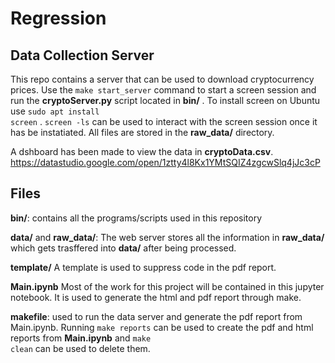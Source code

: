 # Regression

## Data Collection Server
This repo contains a server that can be used to download cryptocurrency prices. Use the <code>make start_server</code> command to start a screen session and run the <b>cryptoServer.py</b> script located in <b>bin/</b> . To install screen on Ubuntu use <code>sudo apt install screen</code> . <code>screen -ls</code> can be used to interact with the screen session once it has be instatiated. All files are stored in the <b>raw_data/</b> directory.<br>

A dshboard has been made to view the data in <b>cryptoData.csv</b>. <br> https://datastudio.google.com/open/1ztty4l8Kx1YMtSQIZ4zgcwSlq4jJc3cP
<!--
https://datastudio.google.com/open/1ztty4l8Kx1YMtSQIZ4zgcwSlq4jJc3cP
-->

## Files
<b>bin/</b>: contains all the programs/scripts used in this repository <br>

<b>data/</b> and <b>raw_data/</b>: The web server stores all the information in <b>raw_data/</b> which gets trasffered into <b>data/</b> after being processed. <br>

<b>template/</b> A template is used to suppress code in the pdf report. <br>

<b>Main.ipynb</b> Most of the work for this project will be contained in this jupyter notebook. It is used to generate the html and pdf report through make. <br>

<b>makefile</b>: used to run the data server and generate the pdf report from Main.ipynb. Running <code>make reports</code> can be used to create the pdf and html reports from <b>Main.ipynb</b> and <code>make clean</code> can be used to delete them. 
